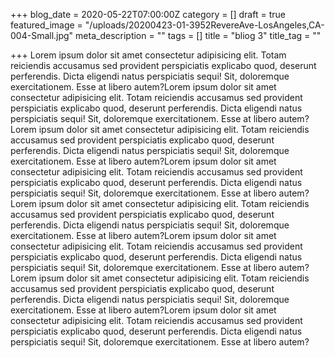 +++
blog_date = 2020-05-22T07:00:00Z
category = []
draft = true
featured_image = "/uploads/20200423-01-3952RevereAve-LosAngeles,CA-004-Small.jpg"
meta_description = ""
tags = []
title = "bliog 3"
title_tag = ""

+++
Lorem ipsum dolor sit amet consectetur adipisicing elit. Totam reiciendis accusamus sed provident perspiciatis explicabo quod, deserunt perferendis. Dicta eligendi natus perspiciatis sequi! Sit, doloremque exercitationem. Esse at libero autem?Lorem ipsum dolor sit amet consectetur adipisicing elit. Totam reiciendis accusamus sed provident perspiciatis explicabo quod, deserunt perferendis. Dicta eligendi natus perspiciatis sequi! Sit, doloremque exercitationem. Esse at libero autem?Lorem ipsum dolor sit amet consectetur adipisicing elit. Totam reiciendis accusamus sed provident perspiciatis explicabo quod, deserunt perferendis. Dicta eligendi natus perspiciatis sequi! Sit, doloremque exercitationem. Esse at libero autem?Lorem ipsum dolor sit amet consectetur adipisicing elit. Totam reiciendis accusamus sed provident perspiciatis explicabo quod, deserunt perferendis. Dicta eligendi natus perspiciatis sequi! Sit, doloremque exercitationem. Esse at libero autem?Lorem ipsum dolor sit amet consectetur adipisicing elit. Totam reiciendis accusamus sed provident perspiciatis explicabo quod, deserunt perferendis. Dicta eligendi natus perspiciatis sequi! Sit, doloremque exercitationem. Esse at libero autem?Lorem ipsum dolor sit amet consectetur adipisicing elit. Totam reiciendis accusamus sed provident perspiciatis explicabo quod, deserunt perferendis. Dicta eligendi natus perspiciatis sequi! Sit, doloremque exercitationem. Esse at libero autem?Lorem ipsum dolor sit amet consectetur adipisicing elit. Totam reiciendis accusamus sed provident perspiciatis explicabo quod, deserunt perferendis. Dicta eligendi natus perspiciatis sequi! Sit, doloremque exercitationem. Esse at libero autem?Lorem ipsum dolor sit amet consectetur adipisicing elit. Totam reiciendis accusamus sed provident perspiciatis explicabo quod, deserunt perferendis. Dicta eligendi natus perspiciatis sequi! Sit, doloremque exercitationem. Esse at libero autem?